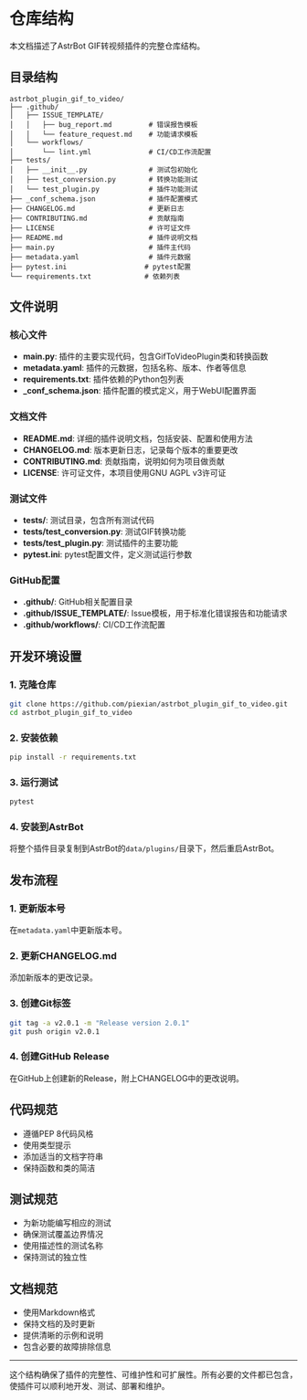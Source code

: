 # 仓库结构

本文档描述了AstrBot GIF转视频插件的完整仓库结构。

## 目录结构

```
astrbot_plugin_gif_to_video/
├── .github/
│   ├── ISSUE_TEMPLATE/
│   │   ├── bug_report.md         # 错误报告模板
│   │   └── feature_request.md    # 功能请求模板
│   └── workflows/
│       └── lint.yml              # CI/CD工作流配置
├── tests/
│   ├── __init__.py               # 测试包初始化
│   ├── test_conversion.py        # 转换功能测试
│   └── test_plugin.py            # 插件功能测试
├── _conf_schema.json             # 插件配置模式
├── CHANGELOG.md                  # 更新日志
├── CONTRIBUTING.md               # 贡献指南
├── LICENSE                       # 许可证文件
├── README.md                     # 插件说明文档
├── main.py                       # 插件主代码
├── metadata.yaml                 # 插件元数据
├── pytest.ini                   # pytest配置
└── requirements.txt             # 依赖列表
```

## 文件说明

### 核心文件

- **main.py**: 插件的主要实现代码，包含GifToVideoPlugin类和转换函数
- **metadata.yaml**: 插件的元数据，包括名称、版本、作者等信息
- **requirements.txt**: 插件依赖的Python包列表
- **_conf_schema.json**: 插件配置的模式定义，用于WebUI配置界面

### 文档文件

- **README.md**: 详细的插件说明文档，包括安装、配置和使用方法
- **CHANGELOG.md**: 版本更新日志，记录每个版本的重要更改
- **CONTRIBUTING.md**: 贡献指南，说明如何为项目做贡献
- **LICENSE**: 许可证文件，本项目使用GNU AGPL v3许可证

### 测试文件

- **tests/**: 测试目录，包含所有测试代码
- **tests/test_conversion.py**: 测试GIF转换功能
- **tests/test_plugin.py**: 测试插件的主要功能
- **pytest.ini**: pytest配置文件，定义测试运行参数

### GitHub配置

- **.github/**: GitHub相关配置目录
- **.github/ISSUE_TEMPLATE/**: Issue模板，用于标准化错误报告和功能请求
- **.github/workflows/**: CI/CD工作流配置

## 开发环境设置

### 1. 克隆仓库

```bash
git clone https://github.com/piexian/astrbot_plugin_gif_to_video.git
cd astrbot_plugin_gif_to_video
```

### 2. 安装依赖

```bash
pip install -r requirements.txt
```

### 3. 运行测试

```bash
pytest
```

### 4. 安装到AstrBot

将整个插件目录复制到AstrBot的`data/plugins/`目录下，然后重启AstrBot。

## 发布流程

### 1. 更新版本号

在`metadata.yaml`中更新版本号。

### 2. 更新CHANGELOG.md

添加新版本的更改记录。

### 3. 创建Git标签

```bash
git tag -a v2.0.1 -m "Release version 2.0.1"
git push origin v2.0.1
```

### 4. 创建GitHub Release

在GitHub上创建新的Release，附上CHANGELOG中的更改说明。

## 代码规范

- 遵循PEP 8代码风格
- 使用类型提示
- 添加适当的文档字符串
- 保持函数和类的简洁

## 测试规范

- 为新功能编写相应的测试
- 确保测试覆盖边界情况
- 使用描述性的测试名称
- 保持测试的独立性

## 文档规范

- 使用Markdown格式
- 保持文档的及时更新
- 提供清晰的示例和说明
- 包含必要的故障排除信息

---

这个结构确保了插件的完整性、可维护性和可扩展性。所有必要的文件都已包含，使插件可以顺利地开发、测试、部署和维护。